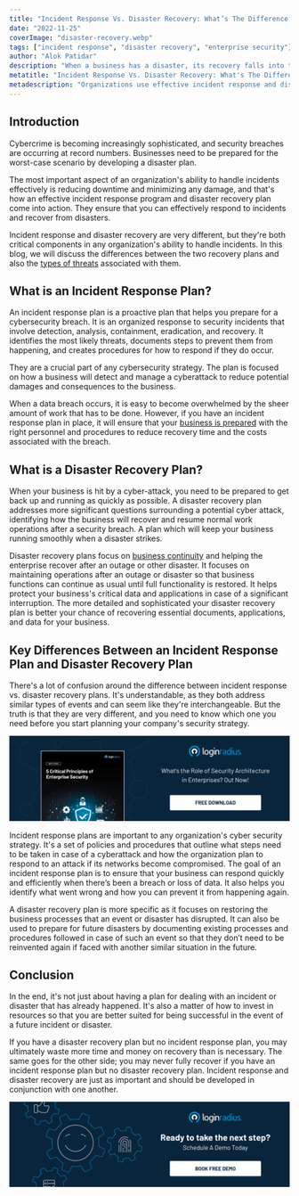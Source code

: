 ```yaml
---
title: "Incident Response Vs. Disaster Recovery: What’s The Difference and Which Do You Need?"
date: "2022-11-25"
coverImage: "disaster-recovery.webp"
tags: ["incident response", "disaster recovery", "enterprise security"]
author: "Alok Patidar"
description: "When a business has a disaster, its recovery falls into two categories: incident response and disaster recovery. This blog offers an overview of the most important aspects of each, as well as the reasons you might choose one over the other."
metatitle: "Incident Response Vs. Disaster Recovery: What's The Difference?"
metadescription: "Organizations use effective incident response and disaster recovery plans to reduce downtime, minimize damage, and streamline the process of handling incidents."
---
```


## Introduction

Cybercrime is becoming increasingly sophisticated, and security breaches are occurring at record numbers. Businesses need to be prepared for the worst-case scenario by developing a disaster plan.

The most important aspect of an organization's ability to handle incidents effectively is reducing downtime and minimizing any damage, and that's how an effective incident response program and disaster recovery plan come into action. They ensure that you can effectively respond to incidents and recover from disasters. 

Incident response and disaster recovery are very different, but they're both critical components in any organization's ability to handle incidents. In this blog, we will discuss the differences between the two recovery plans and also the [types of threats](https://blog.loginradius.com/identity/data-breaches-common-mistakes/) associated with them. 


## What is an Incident Response Plan?

An incident response plan is a proactive plan that helps you prepare for a cybersecurity breach. It is an organized response to security incidents that involve detection, analysis, containment, eradication, and recovery. It identifies the most likely threats, documents steps to prevent them from happening, and creates procedures for how to respond if they do occur. 

They are a crucial part of any cybersecurity strategy. The plan is focused on how a business will detect and manage a cyberattack to reduce potential damages and consequences to the business.

When a data breach occurs, it is easy to become overwhelmed by the sheer amount of work that has to be done. However, if you have an incident response plan in place, it will ensure that your [business is prepared](https://blog.loginradius.com/identity/5-ways-to-handle-a-data-breach/) with the right personnel and procedures to reduce recovery time and the costs associated with the breach.


## What is a Disaster Recovery Plan?

When your business is hit by a cyber-attack, you need to be prepared to get back up and running as quickly as possible. A disaster recovery plan addresses more significant questions surrounding a potential cyber attack, identifying how the business will recover and resume normal work operations after a security breach. A plan which will keep your business running smoothly when a disaster strikes. 

Disaster recovery plans focus on [business continuity](https://blog.loginradius.com/identity/best-practices-business-resilience/) and helping the enterprise recover after an outage or other disaster. It focuses on maintaining operations after an outage or disaster so that business functions can continue as usual until full functionality is restored. It helps protect your business's critical data and applications in case of a significant interruption. The more detailed and sophisticated your disaster recovery plan is better your chance of recovering essential documents, applications, and data for your business. 


## Key Differences Between an Incident Response Plan and Disaster Recovery Plan

There's a lot of confusion around the difference between incident response vs. disaster recovery plans. It's understandable, as they both address similar types of events and can seem like they're interchangeable. But the truth is that they are very different, and you need to know which one you need before you start planning your company's security strategy.

[![WP-enterprise-security](WP-enterprise-security.webp)](https://www.loginradius.com/resource/principles-of-enterprise-security/)

Incident response plans are important to any organization's cyber security strategy. It's a set of policies and procedures that outline what steps need to be taken in case of a cyberattack and how the organization plan to respond to an attack if its networks become compromised. The goal of an incident response plan is to ensure that your business can respond quickly and efficiently when there’s been a breach or loss of data. It also helps you identify what went wrong and how you can prevent it from happening again.

A disaster recovery plan is more specific as it focuses on restoring the business processes that an event or disaster has disrupted. It can also be used to prepare for future disasters by documenting existing processes and procedures followed in case of such an event so that they don’t need to be reinvented again if faced with another similar situation in the future. 


## Conclusion

In the end, it's not just about having a plan for dealing with an incident or disaster that has already happened. It's also a matter of how to invest in resources so that you are better suited for being successful in the event of a future incident or disaster. 

If you have a disaster recovery plan but no incident response plan, you may ultimately waste more time and money on recovery than is necessary. The same goes for the other side; you may never fully recover if you have an incident response plan but no disaster recovery plan. Incident response and disaster recovery are just as important and should be developed in conjunction with one another.



[![book-a-demo-loginradius-banner](../../assets/book-a-demo-loginradius.webp)](https://www.loginradius.com/contact-us?utm_source=blog&utm_medium=web&utm_campaign=difference-between-incident-response-disaster-recovery)
